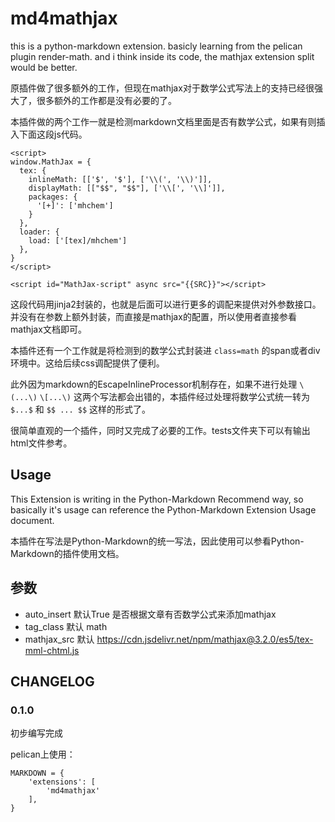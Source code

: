 # md4mathjax
this is a python-markdown extension. basicly learning from the pelican plugin render-math. and i think inside its code, the mathjax extension split would be better.

原插件做了很多额外的工作，但现在mathjax对于数学公式写法上的支持已经很强大了，很多额外的工作都是没有必要的了。

本插件做的两个工作一就是检测markdown文档里面是否有数学公式，如果有则插入下面这段js代码。

```jinja
<script>
window.MathJax = {
  tex: {
    inlineMath: [['$', '$'], ['\\(', '\\)']],
    displayMath: [["$$", "$$"], ['\\[', '\\]']],
    packages: {
      '[+]': ['mhchem']
    }
  },
  loader: {
    load: ['[tex]/mhchem']
  },
}
</script>

<script id="MathJax-script" async src="{{SRC}}"></script>
```
这段代码用jinja2封装的，也就是后面可以进行更多的调配来提供对外参数接口。并没有在参数上额外封装，而直接是mathjax的配置，所以使用者直接参看mathjax文档即可。

本插件还有一个工作就是将检测到的数学公式封装进 `class=math` 的span或者div环境中。这给后续css调配提供了便利。

此外因为markdown的EscapeInlineProcessor机制存在，如果不进行处理 `\(...\)` `\[...\)` 这两个写法都会出错的，本插件经过处理将数学公式统一转为 `$...$` 和 `$$ ... $$` 这样的形式了。

很简单直观的一个插件，同时又完成了必要的工作。tests文件夹下可以有输出html文件参考。

## Usage
This Extension is writing in the Python-Markdown Recommend way, so basically it's usage can reference the Python-Markdown Extension Usage document. 

本插件在写法是Python-Markdown的统一写法，因此使用可以参看Python-Markdown的插件使用文档。


## 参数
- auto_insert 默认True 是否根据文章有否数学公式来添加mathjax
- tag_class  默认 math
- mathjax_src 默认 https://cdn.jsdelivr.net/npm/mathjax@3.2.0/es5/tex-mml-chtml.js

## CHANGELOG
### 0.1.0
初步编写完成

pelican上使用：

```
MARKDOWN = {
    'extensions': [
        'md4mathjax'
    ],
}
```

